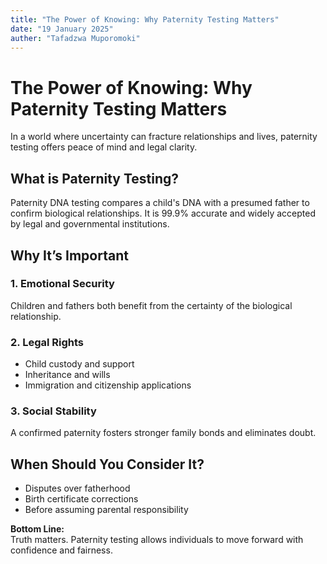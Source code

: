 ```yaml
---
title: "The Power of Knowing: Why Paternity Testing Matters"
date: "19 January 2025"
auther: "Tafadzwa Muporomoki"
---
```


# The Power of Knowing: Why Paternity Testing Matters

In a world where uncertainty can fracture relationships and lives, paternity testing offers peace of mind and legal clarity.

## What is Paternity Testing?

Paternity DNA testing compares a child's DNA with a presumed father to confirm biological relationships. It is 99.9% accurate and widely accepted by legal and governmental institutions.

## Why It’s Important

### 1. **Emotional Security**
Children and fathers both benefit from the certainty of the biological relationship.

### 2. **Legal Rights**
- Child custody and support
- Inheritance and wills
- Immigration and citizenship applications

### 3. **Social Stability**
A confirmed paternity fosters stronger family bonds and eliminates doubt.

## When Should You Consider It?
- Disputes over fatherhood
- Birth certificate corrections
- Before assuming parental responsibility

**Bottom Line:**  
Truth matters. Paternity testing allows individuals to move forward with confidence and fairness.
